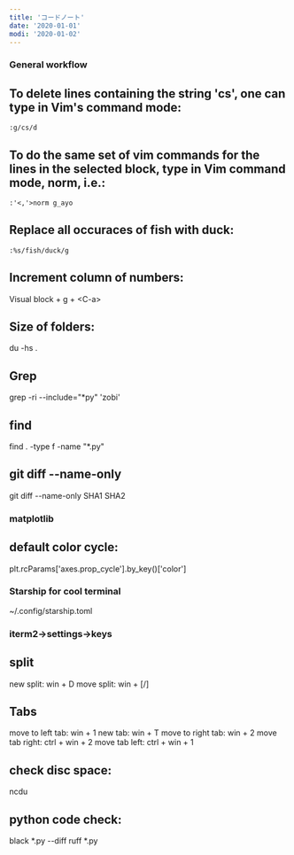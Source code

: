 ```yaml
---
title: 'コードノート'
date: '2020-01-01'
modi: '2020-01-02'
---
```


### General workflow

## To delete lines containing the string 'cs', one can type in Vim's command mode:

`:g/cs/d`

## To do the same set of vim commands for the lines in the selected block, type in Vim command mode, norm, i.e.:

`:'<,'>norm g_ayo`

## Replace all occuraces of fish with duck:

`:%s/fish/duck/g`

## Increment column of numbers:

Visual block + g + \<C-a>

## Size of folders:

du -hs .

## Grep

grep -ri --include="*py" 'zobi'

## find

find . -type f -name "*.py"

## git diff --name-only

git diff --name-only SHA1 SHA2

### matplotlib

## default color cycle:

plt.rcParams['axes.prop_cycle'].by_key()['color']

### Starship for cool terminal
~/.config/starship.toml

### iterm2->settings->keys

## split

new split: win + D
move split: win + \[/\]

## Tabs

move to left tab: win + 1
new tab: win + T
move to right tab: win + 2
move tab right: ctrl + win + 2
move tab left: ctrl + win + 1

## check disc space:

ncdu

## python code check:

black *.py --diff
ruff *.py
